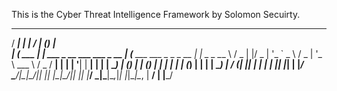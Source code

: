 This is the Cyber Threat Intelligence Framework by Solomon Secuirty. 

   _____       _                                _____                      _ _         
  / ____|     | |                              / ____|                    (_) |        
 | (___   ___ | | ___  _ __ ___   ___  _ __   | (___   ___  ___ _   _ _ __ _| |_ _   _ 
  \___ \ / _ \| |/ _ \| '_ ` _ \ / _ \| '_ \   \___ \ / _ \/ __| | | | '__| | __| | | |
  ____) | (_) | | (_) | | | | | | (_) | | | |  ____) |  __/ (__| |_| | |  | | |_| |_| |
 |_____/ \___/|_|\___/|_| |_| |_|\___/|_| |_| |_____/ \___|\___|\__,_|_|  |_|\__|\__, |
                                                                                  __/ |
                                                                                 |___/ 
